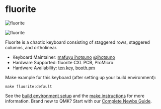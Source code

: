# fluorite

![fluorite](https://github.com/ihotsuno/keyboard/blob/master/kbd-fluorite-cxl/doc/image/fluorite-CXL-001.jpg)

![fluorite](https://github.com/ihotsuno/keyboard/blob/master/kbd-fluorite-cxl/doc/image/fluorite-CXL-002.jpg)

Fluorite is a chaotic keyboard consisting of staggered rows, staggered columns, and ortholinear.

* Keyboard Maintainer: [mafuyu ihotsuno](https://github.com/ihotsuno) [@ihotsuno](https://twitter.com/ihotsuno)
* Hardware Supported: fluorite CXL PCB, ProMicro
* Hardware Availability: [ten key](https://tenkey.connpass.com/), [booth.pm](https://ihotsuno.booth.pm/)

Make example for this keyboard (after setting up your build environment):

    make fluorite:default

See the [build environment setup](https://docs.qmk.fm/#/getting_started_build_tools) and the [make instructions](https://docs.qmk.fm/#/getting_started_make_guide) for more information. Brand new to QMK? Start with our [Complete Newbs Guide](https://docs.qmk.fm/#/newbs).
